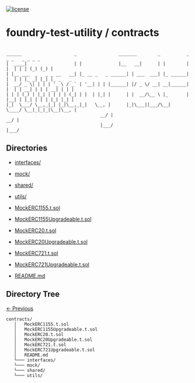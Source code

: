 [![license](https://img.shields.io/github/license/jamesisaac/react-native-background-task.svg)](https://opensource.org/licenses/MIT)

# foundry-test-utility / contracts

```

______                    _                _______        _          _    _ _   _ _ _ _
|  ____|                  | |              |__   __|      | |        | |  | | | (_) (_) |
| |__ ___  _   _ _ __   __| |_ __ _   _ ______| | ___  ___| |_ ______| |  | | |_ _| |_| |_ _   _
|  __/ _ \| | | | '_ \ / _` | '__| | | |______| |/ _ \/ __| __|______| |  | | __| | | | __| | | |
| | | (_) | |_| | | | | (_| | |  | |_| |      | |  __/\__ \ |_       | |__| | |_| | | | |_| |_| |
|_|  \___/ \__,_|_| |_|\__,_|_|   \__, |      |_|\___||___/\__|       \____/ \__|_|_|_|\__|\__, |
                                    __/ |                                                    __/ |
                                    |___/                                                    |___/
```

## Directories

-   [interfaces/](./interfaces/)
-   [mock/](./mock/)
-   [shared/](./shared/)
-   [utils/](./utils/)

-   [MockERC1155.t.sol](./MockERC1155.t.sol)
-   [MockERC1155Upgradeable.t.sol](./MockERC1155Upgradeable.t.sol)
-   [MockERC20.t.sol](./MockERC20.t.sol)
-   [MockERC20Upgradeable.t.sol](./MockERC20Upgradeable.t.sol)
-   [MockERC721.t.sol](./MockERC721.t.sol)
-   [MockERC721Upgradeable.t.sol](./MockERC721Upgradeable.t.sol)
-   [README.md](./README.md)

## Directory Tree

[<- Previous](https://github.com/marc-aurele-besner/foundry-test-utility)

```
contracts/
   │   MockERC1155.t.sol
   │   MockERC1155Upgradeable.t.sol
   │   MockERC20.t.sol
   │   MockERC20Upgradeable.t.sol
   │   MockERC721.t.sol
   │   MockERC721Upgradeable.t.sol
   │   README.md
   └─── interfaces/
   └─── mock/
   └─── shared/
   └─── utils/
```
